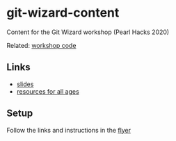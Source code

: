 # git-wizard-content

Content for the Git Wizard workshop (Pearl Hacks 2020)

Related: [workshop code](https://github.com/benknoble/git-wizard-code)

## Links

- [slides](./wizard.pdf)
- [resources for all ages](./resources.md)

## Setup

Follow the links and instructions in the [flyer](./flyer.pdf)
